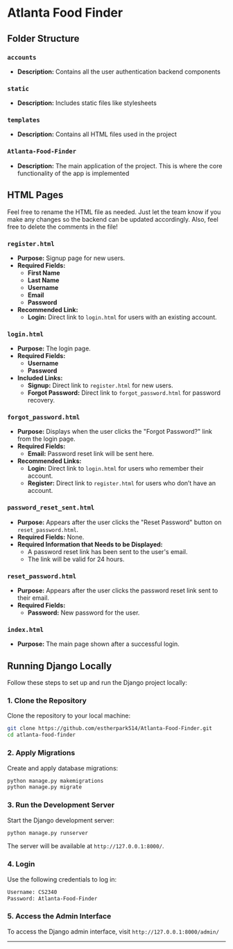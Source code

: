 # Atlanta Food Finder

## Folder Structure

### `accounts`
- **Description:** Contains all the user authentication backend components

### `static`
- **Description:** Includes static files like stylesheets

### `templates`
- **Description:** Contains all HTML files used in the project

### `Atlanta-Food-Finder`
- **Description:** The main application of the project. This is where the core functionality of the app is implemented

## HTML Pages

Feel free to rename the HTML file as needed. Just let the team know if you make any changes so the backend can be updated accordingly. Also, feel free to delete the comments in the file!

### `register.html`
- **Purpose:** Signup page for new users.
- **Required Fields:**
  - **First Name** 
  - **Last Name**
  - **Username** 
  - **Email** 
  - **Password** 
- **Recommended Link:**
  - **Login:** Direct link to `login.html` for users with an existing account.

### `login.html`
- **Purpose:** The login page.
- **Required Fields:**
  - **Username** 
  - **Password** 
- **Included Links:**
  - **Signup:** Direct link to `register.html` for new users.
  - **Forgot Password:** Direct link to `forgot_password.html` for password recovery.

### `forgot_password.html`
- **Purpose:** Displays when the user clicks the "Forgot Password?" link from the login page.
- **Required Fields:** 
  - **Email:** Password reset link will be sent here.
- **Recommended Links:**
  - **Login:** Direct link to `login.html` for users who remember their account.
  - **Register:** Direct link to `register.html` for users who don’t have an account.

### `password_reset_sent.html`
- **Purpose:** Appears after the user clicks the "Reset Password" button on `reset_password.html`.
- **Required Fields:** None.
- **Required Information that Needs to be Displayed:**
  - A password reset link has been sent to the user's email.
  - The link will be valid for 24 hours.

### `reset_password.html`
- **Purpose:** Appears after the user clicks the password reset link sent to their email.
- **Required Fields:**
  - **Password:** New password for the user.

### `index.html`
- **Purpose:** The main page shown after a successful login.

## Running Django Locally

Follow these steps to set up and run the Django project locally:

### 1. Clone the Repository

Clone the repository to your local machine:

```bash
git clone https://github.com/estherpark514/Atlanta-Food-Finder.git
cd atlanta-food-finder
```

### 2. Apply Migrations

Create and apply database migrations:

```bash
python manage.py makemigrations
python manage.py migrate
```

### 3. Run the Development Server

Start the Django development server:

```bash
python manage.py runserver
```

The server will be available at `http://127.0.0.1:8000/`.

### 4. Login

Use the following credentials to log in:

```bash
Username: CS2340
Password: Atlanta-Food-Finder
```

### 5. Access the Admin Interface

To access the Django admin interface, visit `http://127.0.0.1:8000/admin/`

---
